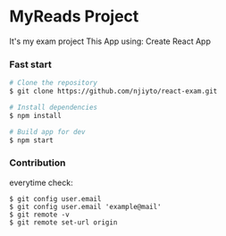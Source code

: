 # MyReads Project

It's my exam project
This App using: Create React App

### Fast start
```sh
# Clone the repository
$ git clone https://github.com/njiyto/react-exam.git

# Install dependencies
$ npm install

# Build app for dev
$ npm start
```

### Contribution
everytime check:
```
$ git config user.email
$ git config user.email 'example@mail'
$ git remote -v
$ git remote set-url origin
```